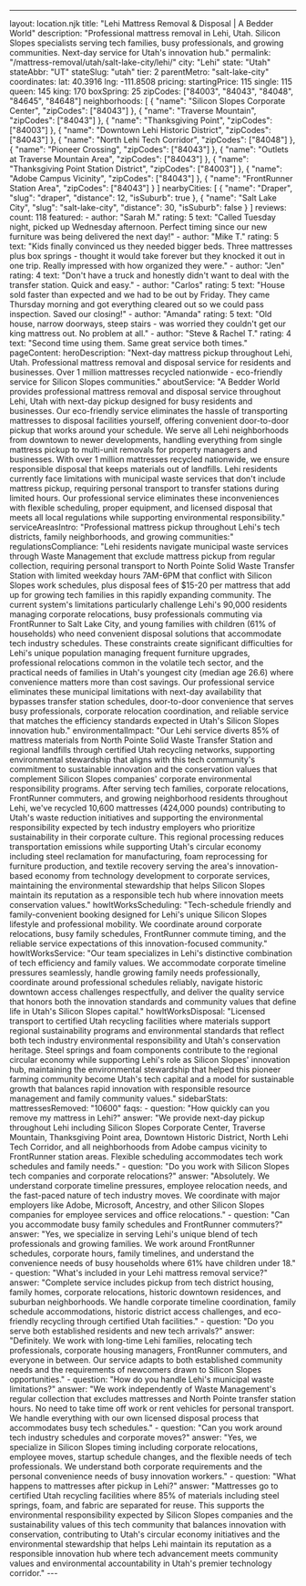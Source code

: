 ---
layout: location.njk
title: "Lehi Mattress Removal & Disposal | A Bedder World"
description: "Professional mattress removal in Lehi, Utah. Silicon Slopes specialists serving tech families, busy professionals, and growing communities. Next-day service for Utah's innovation hub."
permalink: "/mattress-removal/utah/salt-lake-city/lehi/"
city: "Lehi" state: "Utah" stateAbbr: "UT" stateSlug: "utah" tier: 2 parentMetro: "salt-lake-city" coordinates: lat: 40.3916 lng: -111.8508 pricing: startingPrice: 115 single: 115 queen: 145 king: 170 boxSpring: 25 zipCodes: ["84003", "84043", "84048", "84645", "84648"] neighborhoods: [ { "name": "Silicon Slopes Corporate Center", "zipCodes": ["84043"] }, { "name": "Traverse Mountain", "zipCodes": ["84043"] }, { "name": "Thanksgiving Point", "zipCodes": ["84003"] }, { "name": "Downtown Lehi Historic District", "zipCodes": ["84043"] }, { "name": "North Lehi Tech Corridor", "zipCodes": ["84048"] }, { "name": "Pioneer Crossing", "zipCodes": ["84043"] }, { "name": "Outlets at Traverse Mountain Area", "zipCodes": ["84043"] }, { "name": "Thanksgiving Point Station District", "zipCodes": ["84003"] }, { "name": "Adobe Campus Vicinity", "zipCodes": ["84043"] }, { "name": "FrontRunner Station Area", "zipCodes": ["84043"] } ] nearbyCities: [ { "name": "Draper", "slug": "draper", "distance": 12, "isSuburb": true }, { "name": "Salt Lake City", "slug": "salt-lake-city", "distance": 30, "isSuburb": false } ] reviews: count: 118 featured: - author: "Sarah M." rating: 5 text: "Called Tuesday night, picked up Wednesday afternoon. Perfect timing since our new furniture was being delivered the next day!" - author: "Mike T." rating: 5 text: "Kids finally convinced us they needed bigger beds. Three mattresses plus box springs - thought it would take forever but they knocked it out in one trip. Really impressed with how organized they were." - author: "Jen" rating: 4 text: "Don't have a truck and honestly didn't want to deal with the transfer station. Quick and easy." - author: "Carlos" rating: 5 text: "House sold faster than expected and we had to be out by Friday. They came Thursday morning and got everything cleared out so we could pass inspection. Saved our closing!" - author: "Amanda" rating: 5 text: "Old house, narrow doorways, steep stairs - was worried they couldn't get our king mattress out. No problem at all." - author: "Steve & Rachel T." rating: 4 text: "Second time using them. Same great service both times." pageContent: heroDescription: "Next-day mattress pickup throughout Lehi, Utah. Professional mattress removal and disposal service for residents and businesses. Over 1 million mattresses recycled nationwide - eco-friendly service for Silicon Slopes communities." aboutService: "A Bedder World provides professional mattress removal and disposal service throughout Lehi, Utah with next-day pickup designed for busy residents and businesses. Our eco-friendly service eliminates the hassle of transporting mattresses to disposal facilities yourself, offering convenient door-to-door pickup that works around your schedule. We serve all Lehi neighborhoods from downtown to newer developments, handling everything from single mattress pickup to multi-unit removals for property managers and businesses. With over 1 million mattresses recycled nationwide, we ensure responsible disposal that keeps materials out of landfills. Lehi residents currently face limitations with municipal waste services that don't include mattress pickup, requiring personal transport to transfer stations during limited hours. Our professional service eliminates these inconveniences with flexible scheduling, proper equipment, and licensed disposal that meets all local regulations while supporting environmental responsibility." serviceAreasIntro: "Professional mattress pickup throughout Lehi's tech districts, family neighborhoods, and growing communities:" regulationsCompliance: "Lehi residents navigate municipal waste services through Waste Management that exclude mattress pickup from regular collection, requiring personal transport to North Pointe Solid Waste Transfer Station with limited weekday hours 7AM-6PM that conflict with Silicon Slopes work schedules, plus disposal fees of $15-20 per mattress that add up for growing tech families in this rapidly expanding community. The current system's limitations particularly challenge Lehi's 90,000 residents managing corporate relocations, busy professionals commuting via FrontRunner to Salt Lake City, and young families with children (61% of households) who need convenient disposal solutions that accommodate tech industry schedules. These constraints create significant difficulties for Lehi's unique population managing frequent furniture upgrades, professional relocations common in the volatile tech sector, and the practical needs of families in Utah's youngest city (median age 26.6) where convenience matters more than cost savings. Our professional service eliminates these municipal limitations with next-day availability that bypasses transfer station schedules, door-to-door convenience that serves busy professionals, corporate relocation coordination, and reliable service that matches the efficiency standards expected in Utah's Silicon Slopes innovation hub." environmentalImpact: "Our Lehi service diverts 85% of mattress materials from North Pointe Solid Waste Transfer Station and regional landfills through certified Utah recycling networks, supporting environmental stewardship that aligns with this tech community's commitment to sustainable innovation and the conservation values that complement Silicon Slopes companies' corporate environmental responsibility programs. After serving tech families, corporate relocations, FrontRunner commuters, and growing neighborhood residents throughout Lehi, we've recycled 10,600 mattresses (424,000 pounds) contributing to Utah's waste reduction initiatives and supporting the environmental responsibility expected by tech industry employers who prioritize sustainability in their corporate culture. This regional processing reduces transportation emissions while supporting Utah's circular economy including steel reclamation for manufacturing, foam reprocessing for furniture production, and textile recovery serving the area's innovation-based economy from technology development to corporate services, maintaining the environmental stewardship that helps Silicon Slopes maintain its reputation as a responsible tech hub where innovation meets conservation values." howItWorksScheduling: "Tech-schedule friendly and family-convenient booking designed for Lehi's unique Silicon Slopes lifestyle and professional mobility. We coordinate around corporate relocations, busy family schedules, FrontRunner commute timing, and the reliable service expectations of this innovation-focused community." howItWorksService: "Our team specializes in Lehi's distinctive combination of tech efficiency and family values. We accommodate corporate timeline pressures seamlessly, handle growing family needs professionally, coordinate around professional schedules reliably, navigate historic downtown access challenges respectfully, and deliver the quality service that honors both the innovation standards and community values that define life in Utah's Silicon Slopes capital." howItWorksDisposal: "Licensed transport to certified Utah recycling facilities where materials support regional sustainability programs and environmental standards that reflect both tech industry environmental responsibility and Utah's conservation heritage. Steel springs and foam components contribute to the regional circular economy while supporting Lehi's role as Silicon Slopes' innovation hub, maintaining the environmental stewardship that helped this pioneer farming community become Utah's tech capital and a model for sustainable growth that balances rapid innovation with responsible resource management and family community values." sidebarStats: mattressesRemoved: "10600" faqs: - question: "How quickly can you remove my mattress in Lehi?" answer: "We provide next-day pickup throughout Lehi including Silicon Slopes Corporate Center, Traverse Mountain, Thanksgiving Point area, Downtown Historic District, North Lehi Tech Corridor, and all neighborhoods from Adobe campus vicinity to FrontRunner station areas. Flexible scheduling accommodates tech work schedules and family needs." - question: "Do you work with Silicon Slopes tech companies and corporate relocations?" answer: "Absolutely. We understand corporate timeline pressures, employee relocation needs, and the fast-paced nature of tech industry moves. We coordinate with major employers like Adobe, Microsoft, Ancestry, and other Silicon Slopes companies for employee services and office relocations." - question: "Can you accommodate busy family schedules and FrontRunner commuters?" answer: "Yes, we specialize in serving Lehi's unique blend of tech professionals and growing families. We work around FrontRunner schedules, corporate hours, family timelines, and understand the convenience needs of busy households where 61% have children under 18." - question: "What's included in your Lehi mattress removal service?" answer: "Complete service includes pickup from tech district housing, family homes, corporate relocations, historic downtown residences, and suburban neighborhoods. We handle corporate timeline coordination, family schedule accommodations, historic district access challenges, and eco-friendly recycling through certified Utah facilities." - question: "Do you serve both established residents and new tech arrivals?" answer: "Definitely. We work with long-time Lehi families, relocating tech professionals, corporate housing managers, FrontRunner commuters, and everyone in between. Our service adapts to both established community needs and the requirements of newcomers drawn to Silicon Slopes opportunities." - question: "How do you handle Lehi's municipal waste limitations?" answer: "We work independently of Waste Management's regular collection that excludes mattresses and North Pointe transfer station hours. No need to take time off work or rent vehicles for personal transport. We handle everything with our own licensed disposal process that accommodates busy tech schedules." - question: "Can you work around tech industry schedules and corporate moves?" answer: "Yes, we specialize in Silicon Slopes timing including corporate relocations, employee moves, startup schedule changes, and the flexible needs of tech professionals. We understand both corporate requirements and the personal convenience needs of busy innovation workers." - question: "What happens to mattresses after pickup in Lehi?" answer: "Mattresses go to certified Utah recycling facilities where 85% of materials including steel springs, foam, and fabric are separated for reuse. This supports the environmental responsibility expected by Silicon Slopes companies and the sustainability values of this tech community that balances innovation with conservation, contributing to Utah's circular economy initiatives and the environmental stewardship that helps Lehi maintain its reputation as a responsible innovation hub where tech advancement meets community values and environmental accountability in Utah's premier technology corridor." ---